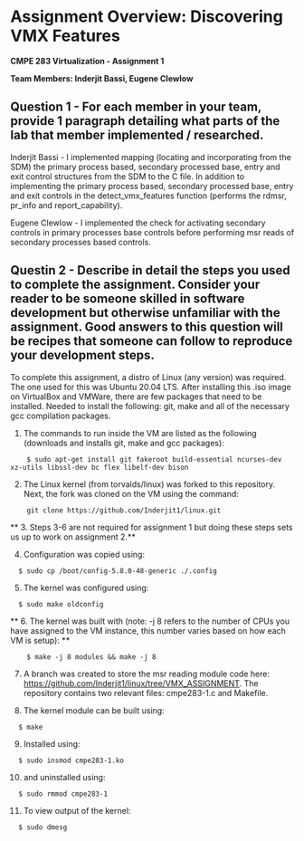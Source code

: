 # Assignment Overview: Discovering VMX Features

**CMPE 283 Virtualization - Assignment 1**

**Team Members: Inderjit Bassi, Eugene Clewlow**

## Question 1 - For each member in your team, provide 1 paragraph detailing what parts of the lab that member implemented / researched.
Inderjit Bassi - I implemented mapping (locating and incorporating from the SDM) the primary process based, secondary processed base, entry and exit control structures from the SDM to the C file. In addition to implementing the primary process based, secondary processed base, entry and exit controls in the detect_vmx_features function (performs the rdmsr, pr_info and report_capability).

Eugene Clewlow - I implemented the check for activating secondary controls in primary processes base controls before performing msr reads of secondary processes based controls.

## Questin 2 - Describe in detail the steps you used to complete the assignment. Consider your reader to be someone skilled in software development but otherwise unfamiliar with the assignment. Good answers to this question will be recipes that someone can follow to reproduce your development steps.

To complete this assignment, a distro of Linux (any version) was required. The one used for this was Ubuntu 20.04 LTS. After installing this .iso image on VirtualBox and VMWare, there are few packages that need to be installed. Needed to install the following: git, make and all of the necessary gcc compilation packages. 

1) The commands to run inside the VM are listed as the following (downloads and installs git, make and gcc packages):
```
    $ sudo apt-get install git fakeroot build-essential ncurses-dev xz-utils libssl-dev bc flex libelf-dev bison
```

2) The Linux kernel (from torvalds/linux) was forked to this repository. Next, the fork was cloned on the VM using the command:
``` 
    git clone https://github.com/Inderjit1/linux.git
```

** 3. Steps 3-6 are not required for assignment 1 but doing these steps sets us up to work on assignment 2.**

4) Configuration was copied using:
```
  $ sudo cp /boot/config-5.8.0-48-generic ./.config
```

5) The kernel was configured using:
```
  $ sudo make oldconfig
```

** 6. The kernel was built with (note: -j 8 refers to the number of CPUs you have assigned to the VM instance, this number varies based on how each VM is setup): **
```
    $ make -j 8 modules && make -j 8
```

7) A branch was created to store the msr reading module code here: https://github.com/Inderjit1/linux/tree/VMX_ASSIGNMENT. The repository contains two relevant files: cmpe283-1.c and Makefile.

8) The kernel module can be built using:
```
  $ make
```

9) Installed using:
```
  $ sudo insmod cmpe283-1.ko
```

10) and uninstalled using:
```
  $ sudo rmmod cmpe283-1
```

11) To view output of the kernel:
```
  $ sudo dmesg
```
